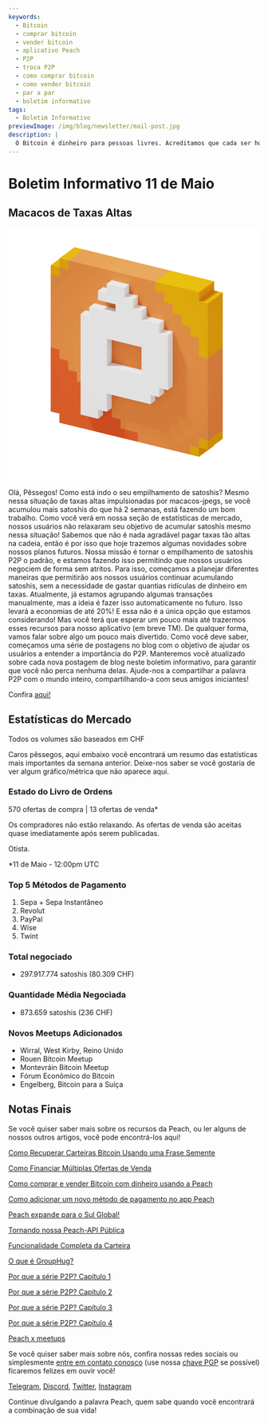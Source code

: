 ```yaml
---
keywords:
  - Bitcoin
  - comprar bitcoin
  - vender bitcoin
  - aplicativo Peach
  - P2P
  - troca P2P
  - como comprar bitcoin
  - como vender bitcoin
  - par a par
  - boletim informativo
tags:
  - Boletim Informativo
previewImage: /img/blog/newsletter/mail-post.jpg
description: |
  O Bitcoin é dinheiro para pessoas livres. Acreditamos que cada ser humano tem o direito de escolher qual dinheiro usar para armazenar sua riqueza, o resultado de seu trabalho, seu tempo e energia. A missão da Peach é contribuir para a adoção do Bitcoin pelas pessoas.
---
```


# Boletim Informativo 11 de Maio

## Macacos de Taxas Altas

![gif de pêssego com bitcoin](/img/blog/newsletter/gif-peach.gif)

Olá, Pêssegos!
Como está indo o seu empilhamento de satoshis? Mesmo nessa situação de taxas altas impulsionadas por macacos-jpegs, se você acumulou mais satoshis do que há 2 semanas, está fazendo um bom trabalho. Como você verá em nossa seção de estatísticas de mercado, nossos usuários não relaxaram seu objetivo de acumular satoshis mesmo nessa situação!
Sabemos que não é nada agradável pagar taxas tão altas na cadeia, então é por isso que hoje trazemos algumas novidades sobre nossos planos futuros.
Nossa missão é tornar o empilhamento de satoshis P2P o padrão, e estamos fazendo isso permitindo que nossos usuários negociem de forma sem atritos.
Para isso, começamos a planejar diferentes maneiras que permitirão aos nossos usuários continuar acumulando satoshis, sem a necessidade de gastar quantias ridículas de dinheiro em taxas.
Atualmente, já estamos agrupando algumas transações manualmente, mas a ideia é fazer isso automaticamente no futuro. Isso levará a economias de até 20%!
E essa não é a única opção que estamos considerando! Mas você terá que esperar um pouco mais até trazermos esses recursos para nosso aplicativo (em breve TM).
De qualquer forma, vamos falar sobre algo um pouco mais divertido. Como você deve saber, começamos uma série de postagens no blog com o objetivo de ajudar os usuários a entender a importância do P2P. Manteremos você atualizado sobre cada nova postagem de blog neste boletim informativo, para garantir que você não perca nenhuma delas.
Ajude-nos a compartilhar a palavra P2P com o mundo inteiro, compartilhando-a com seus amigos iniciantes!

Confira [aqui!](https://peachbitcoin.com/pt/blog/why-p2p-chapter-1/)

## Estatísticas do Mercado

Todos os volumes são baseados em CHF

Caros pêssegos, aqui embaixo você encontrará um resumo das estatísticas mais importantes da semana anterior. Deixe-nos saber se você gostaria de ver algum gráfico/métrica que não aparece aqui.

### Estado do Livro de Ordens

570 ofertas de compra | 13 ofertas de venda\*

Os compradores não estão relaxando.
As ofertas de venda são aceitas quase imediatamente após serem publicadas.

Otista.

\*11 de Maio - 12:00pm UTC

### Top 5 Métodos de Pagamento

1. Sepa + Sepa Instantâneo
2. Revolut
3. PayPal
4. Wise
5. Twint

### Total negociado

- 297.917.774 satoshis (80.309 CHF)

### Quantidade Média Negociada

- 873.659 satoshis (236 CHF)

### Novos Meetups Adicionados

- Wirral, West Kirby, Reino Unido
- Rouen Bitcoin Meetup
- Montevráin Bitcoin Meetup
- Fórum Econômico do Bitcoin
- Engelberg, Bitcoin para a Suíça

## Notas Finais

Se você quiser saber mais sobre os recursos da Peach, ou ler alguns de nossos outros artigos, você pode encontrá-los aqui!

[Como Recuperar Carteiras Bitcoin Usando uma Frase Semente](https://peachbitcoin.com/pt/blog/how-to-restore-peach-wallet/)

[Como Financiar Múltiplas Ofertas de Venda](https://peachbitcoin.com/pt/blog/funding-multiple-sell-offers/)

[Como comprar e vender Bitcoin com dinheiro usando a Peach](https://peachbitcoin.com/pt/blog/how-to-buy-and-sell-bitcoin-with-cash-using-peach/)

[Como adicionar um novo método de pagamento no app Peach](https://peachbitcoin.com/pt/blog/how-to-add-a-payment-method/)

[Peach expande para o Sul Global!](https://peachbitcoin.com/pt/blog/peach-expands-to-the-global-south/)

[Tornando nossa Peach-API Pública](https://peachbitcoin.com/pt/blog/making-our-peach-api-public/)

[Funcionalidade Completa da Carteira](https://peachbitcoin.com/pt/blog/full-wallet-functionality/)

[O que é GroupHug?](https://peachbitcoin.com/pt/blog/group-hug/)

[Por que a série P2P? Capítulo 1](https://peachbitcoin.com/pt/blog/why-p2p-chapter-1/)

[Por que a série P2P? Capítulo 2](https://peachbitcoin.com/pt/blog/why-p2p-chapter-2/)

[Por que a série P2P? Capítulo 3](https://peachbitcoin.com/pt/blog/why-p2p-chapter-3-circular-economies/)

[Por que a série P2P? Capítulo 4](https://peachbitcoin.com/pt/blog/why-p2p-chapter-4-chains-of-trust/)

[Peach x meetups](https://peachbitcoin.com/pt/blog/peach-for-meetups/)

Se você quiser saber mais sobre nós, confira nossas redes sociais ou simplesmente [entre em contato conosco](mailto:hello@peachbitcoin.com) (use nossa [chave PGP](https://keys.openpgp.org/vks/v1/by-fingerprint/48339A19645E2E53488E0E5479E1B270FACD1BD2) se possível) ficaremos felizes em ouvir você!

[Telegram](https://t.me/peachtopeach), [Discord](https://discord.gg/ypeHz3SW54), [Twitter](https://twitter.com/peachbitcoin), [Instagram](https://instagram.com/peachbitcoin)

Continue divulgando a palavra Peach, quem sabe quando você encontrará a combinação de sua vida!
